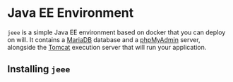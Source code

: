# Java EE Environment

`jeee` is a simple Java EE environment based on docker that you can deploy on will. It contains a [MariaDB](https://mariadb.com/) database and a [phpMyAdmin](https://www.phpmyadmin.net/) server, alongside the [Tomcat](https://tomcat.apache.org) execution server that will run your application. 



## Installing `jeee`



